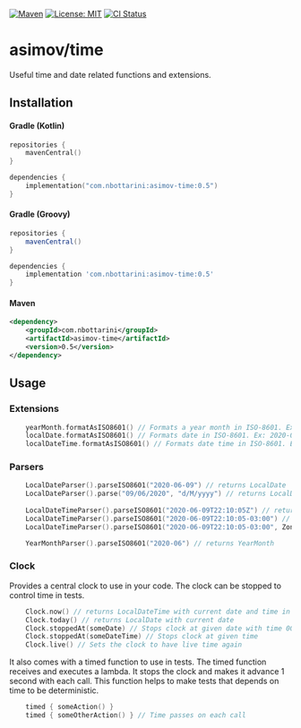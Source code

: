 [![Maven](https://img.shields.io/maven-central/v/com.nbottarini/asimov-time.svg)](https://search.maven.org/#search%7Cgav%7C1%7Cg%3A%22com.nbottarini%22%20AND%20a%3A%22asimov-time%22)
[![License: MIT](https://img.shields.io/badge/License-MIT-yellow.svg)](https://opensource.org/licenses/MIT)
[![CI Status](https://github.com/nbottarini/asimov-time-kt/actions/workflows/gradle.yml/badge.svg?branch=main)](https://github.com/nbottarini/asimov-time-kt/actions?query=branch%3Amain+workflow%3Aci)

# asimov/time
Useful time and date related functions and extensions.

## Installation

#### Gradle (Kotlin)

```kotlin
repositories {
    mavenCentral()
}

dependencies {
    implementation("com.nbottarini:asimov-time:0.5")
}
```

#### Gradle (Groovy)

```groovy
repositories {
    mavenCentral()
}

dependencies {
    implementation 'com.nbottarini:asimov-time:0.5'
}
```

#### Maven

```xml
<dependency>
    <groupId>com.nbottarini</groupId>
    <artifactId>asimov-time</artifactId>
    <version>0.5</version>
</dependency>
```

## Usage

### Extensions

```kotlin
    yearMonth.formatAsISO8601() // Formats a year month in ISO-8601. Ex: 2020-06
    localDate.formatAsISO8601() // Formats date in ISO-8601. Ex: 2020-06-09
    localDateTime.formatAsISO8601() // Formats date time in ISO-8601. Ex: 2020-06-09T22:10:05Z
```

### Parsers

```kotlin
    LocalDateParser().parseISO8601("2020-06-09") // returns LocalDate
    LocalDateParser().parse("09/06/2020", "d/M/yyyy") // returns LocalDate
    
    LocalDateTimeParser().parseISO8601("2020-06-09T22:10:05Z") // returns LocalDateTime
    LocalDateTimeParser().parseISO8601("2020-06-09T22:10:05-03:00") // returns LocalDateTime in UTC
    LocalDateTimeParser().parseISO8601("2020-06-09T22:10:05-03:00", ZoneOffset.UTC) // returns LocalDateTime in UTC

    YearMonthParser().parseISO8601("2020-06") // returns YearMonth
```

### Clock

Provides a central clock to use in your code. The clock can be stopped to control time in tests.

```kotlin
    Clock.now() // returns LocalDateTime with current date and time in UTC
    Clock.today() // returns LocalDate with current date
    Clock.stoppedAt(someDate) // Stops clock at given date with time 00:00:00
    Clock.stoppedAt(someDateTime) // Stops clock at given time
    Clock.live() // Sets the clock to have live time again
```

It also comes with a timed function to use in tests. The timed function receives and executes a lambda. 
It stops the clock and makes it advance 1 second with each call. This function helps to make tests that depends on time 
to be deterministic.

```kotlin
    timed { someAction() }
    timed { someOtherAction() } // Time passes on each call
```
